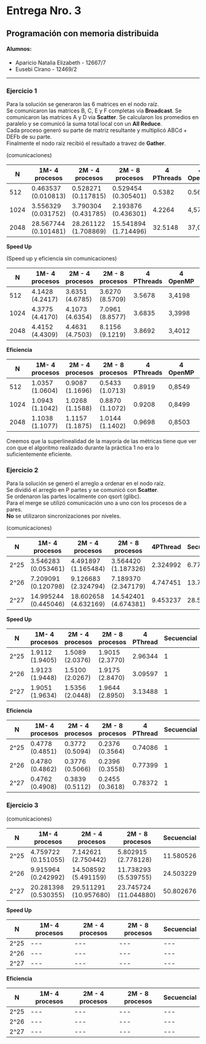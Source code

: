 # Entrega Nro. 3
## Programación con memoria distribuida

#### Alumnos:
* Aparicio Natalia Elizabeth - 12667/7
* Eusebi Cirano - 12469/2

---

### Ejercicio 1

Para la solución se generaron las 6 matrices en el nodo raíz.  
Se comunicaron las matrices B, C, E y F completas vía **Broadcast**.
Se comunicaron las matrices A y D via **Scatter**.
Se calcularon los promedios en paralelo y se comunicó la suma total local con un **All Reduce**.  
Cada proceso generó su parte de matriz resultante y multiplicó ABCd + DEFb de su parte.  
Finalmente el nodo raíz recibió el resultado a travez de **Gather**.

(comunicaciones)  

N | 1M- 4 procesos | 2M - 4 procesos | 2M - 8 procesos | 4 PThreads | 4 OpenMP | Secuencial
| --- | --- | --- | --- | --- | --- | --- |
512  | 0.463537 (0.010813) | 0.528271 (0.117815) | 0.529454 (0.305401) | 0.5382 | 0.5615 | 1.920353 |
1024 | 3.556329 (0.031752) | 3.790304 (0.431785) | 2.193876 (0.436301) | 4.2264 | 4,5790 |15.568164 | 
2048 | 28.567744 (0.101481) | 28.261122 (1.708869) | 15.541894 (1.714496) | 32.5148 | 37,0839 |126.132920 |


**Speed Up**

(Speed up y eficiencia sin comunicaciones)

N | 1M- 4 procesos | 2M - 4 procesos | 2M - 8 procesos | 4 PThreads | 4 OpenMP | Secuencial
| --- | --- | --- | --- | --- | --- | --- |
512  | 4.1428 (4.2417) | 3.6351 (4.6785) | 3.6270 (8.5709) | 3.5678 | 3,4198 | 1 |
1024 | 4.3775 (4.4170) | 4.1073 (4.6354) | 7.0961 (8.8577) | 3.6835 | 3,3998 | 1 |
2048 | 4.4152 (4.4309) | 4.4631 (4.7503) | 8.1156 (9.1219) | 3.8692 | 3,4012 | 1 |

**Eficiencia**  

N | 1M- 4 procesos | 2M - 4 procesos | 2M - 8 procesos | 4 PThreads | 4 OpenMP | Secuencial
| --- | --- | --- | --- | --- | --- | --- |
512  | 1.0357 (1.0604) | 0.9087 (1.1696) | 0.5433 (1.0713) | 0.8919 | 0,8549 | 1 |
1024 | 1.0943 (1.1042) | 1.0268 (1.1588) | 0.8870 (1.1072) | 0.9208 | 0,8499 | 1 |
2048 | 1.1038 (1.1077) | 1.1157 (1.1875) | 1.0144 (1.1402) | 0.9698 | 0,8503 | 1 |

Creemos que la superlinealidad de la mayoría de las métricas tiene que ver con que el algoritmo realizado durante la práctica 1 no era lo suficientemente eficiente.

### Ejercicio 2

Para la solución se generó el arreglo a ordenar en el nodo raíz.  
Se dividió el arreglo en P partes y se comunicó con **Scatter**.  
Se ordenaron las partes localmente con qsort (glibc).  
Para el merge se utilizó comunicación uno a uno con los procesos de a pares.  
**No** se utilizaron sincronizaciones por niveles.

(comunicaciones)  

N | 1M- 4 procesos | 2M - 4 procesos | 2M - 8 procesos | 4PThread |Secuencial
--- | --- | --- | --- | --- | --- |
2^25 | 3.546283 (0.053461) | 4.491897 (1.165484) | 3.564420 (1.187326) | 2.324992 | 6.778 |
2^26 | 7.209091 (0.120798) | 9.126683 (2.324794) | 7.189370 (2.347179) | 4.747451 | 13.786 |
2^27 | 14.995244 (0.445046) | 18.602658 (4.632169) | 14.542401 (4.674381) | 9.453237 | 28.568 |


**Speed Up**

N | 1M- 4 procesos | 2M - 4 procesos | 2M - 8 procesos | 4 PThread |Secuencial
--- | --- | --- | --- | ---|---|
2^25 | 1.9112 (1.9405) | 1.5089 (2.0376) | 1.9015 (2.3770) | 2.96344 | 1 |
2^26 | 1.9123 (1.9448) | 1.5100 (2.0267) | 1.9175 (2.8470) | 3.09597 | 1 |
2^27 | 1.9051 (1.9634) | 1.5356 (2.0448) | 1.9644 (2.8950) | 3.13488 | 1 |

**Eficiencia**  

N | 1M- 4 procesos | 2M - 4 procesos | 2M - 8 procesos | 4 PThread |Secuencial
--- | --- | --- | --- | --- | --- |
2^25 | 0.4778 (0.4851) | 0.3772 (0.5094) | 0.2376 (0.3564) | 0.74086 | 1 |
2^26 | 0.4780 (0.4862) | 0.3776 (0.5066) | 0.2396 (0.3558) | 0.77399 | 1 |
2^27 | 0.4762 (0.4908) | 0.3839 (0.5112) | 0.2455 (0.3618) | 0.78372 | 1 |

### Ejercicio 3


(comunicaciones)  

N | 1M- 4 procesos | 2M - 4 procesos | 2M - 8 procesos | Secuencial
--- | --- | --- | --- | --- |
2^25 | 4.759722 (0.151055) | 7.142621 (2.750442) | 5.802915 (2.778128) | 11.580526
2^26 | 9.915964 (0.242992) | 14.508592 (5.491159) | 11.738293 (5.539755) | 24.503229
2^27 | 20.281398 (0.530355) | 29.511291 (10.957680) | 23.745724 (11.044880) | 50.802676


**Speed Up**

N | 1M- 4 procesos | 2M - 4 procesos | 2M - 8 procesos | Secuencial
--- | --- | --- | --- | ---
2^25 | --- | --- | --- | ---
2^26 | --- | --- | --- | ---
2^27 | --- | --- | --- | ---


**Eficiencia**  

N | 1M- 4 procesos | 2M - 4 procesos | 2M - 8 procesos | Secuencial
--- | --- | --- | --- | --- |
2^25 | --- | --- | --- | ---
2^26 | --- | --- | --- | ---
2^27 | --- | --- | --- | ---

